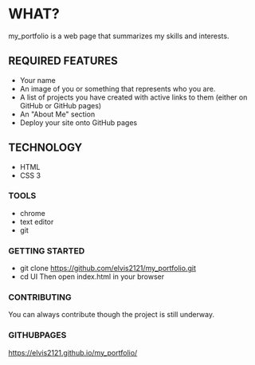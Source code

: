 # WHAT?
my_portfolio is a web page that summarizes my skills and interests.

## REQUIRED FEATURES
* Your name
* An image of you or something that represents who you are.
* A list of projects you have created with active links to them (either on GitHub or GitHub pages)
* An "About Me" section 
* Deploy your site onto GitHub pages

## TECHNOLOGY
* HTML
* CSS 3

### TOOLS
* chrome
* text editor
* git

### GETTING STARTED
* git clone https://github.com/elvis2121/my_portfolio.git
* cd UI Then open index.html in your browser

### CONTRIBUTING
You can always contribute though the project is still underway.

### GITHUBPAGES
https://elvis2121.github.io/my_portfolio/

